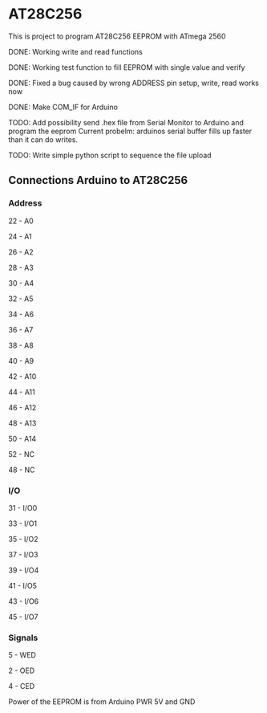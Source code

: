 # AT28C256
This is project to program AT28C256 EEPROM with ATmega 2560

DONE: Working write and read functions

DONE: Working test function to fill EEPROM with single value and verify

DONE: Fixed a bug caused by wrong ADDRESS pin setup, write, read works now

DONE: Make COM_IF for Arduino


TODO: Add possibility send .hex file from Serial Monitor to Arduino and program the eeprom
		Current probelm: arduinos serial buffer fills up faster than it can do writes.


TODO: Write simple python script to sequence the file upload


## Connections Arduino to AT28C256

### Address

22    -   A0

24    -   A1

26    -   A2

28    -   A3

30    -   A4

32    -   A5

34    -   A6

36    -   A7

38    -   A8

40    -   A9

42    -   A10

44    -   A11

46    -   A12

48    -   A13

50    -   A14

52    -   NC

48    -   NC

### I/O

31    -   I/O0

33    -   I/O1

35    -   I/O2

37    -   I/O3

39    -   I/O4

41    -   I/O5

43    -   I/O6

45    -   I/O7


### Signals

5   -     WED

2   -     OED

4   -     CED


Power of the EEPROM is from Arduino  PWR 5V and GND


